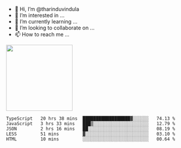 - 👋 Hi, I’m @tharinduvindula
- 👀 I’m interested in ...
- 🌱 I’m currently learning ...
- 💞️ I’m looking to collaborate on ...
- 📫 How to reach me ...

<!---
tharinduvindula/tharinduvindula is a ✨ special ✨ repository because its `README.md` (this file) appears on your GitHub profile.
You can click the Preview link to take a look at your changes.
--->

<img height="180em" src="https://github-readme-stats.vercel.app/api?username=tharinduvindula&show_icons=true&hide_border=false&&count_private=true&include_all_commits=true" />


<!--START_SECTION:waka-->
```text
TypeScript   20 hrs 38 mins  ██████████████████▓░░░░░░   74.13 % 
JavaScript   3 hrs 33 mins   ███▒░░░░░░░░░░░░░░░░░░░░░   12.79 % 
JSON         2 hrs 16 mins   ██░░░░░░░░░░░░░░░░░░░░░░░   08.19 % 
LESS         51 mins         ▓░░░░░░░░░░░░░░░░░░░░░░░░   03.10 % 
HTML         10 mins         ░░░░░░░░░░░░░░░░░░░░░░░░░   00.64 % 
```
<!--END_SECTION:waka-->
